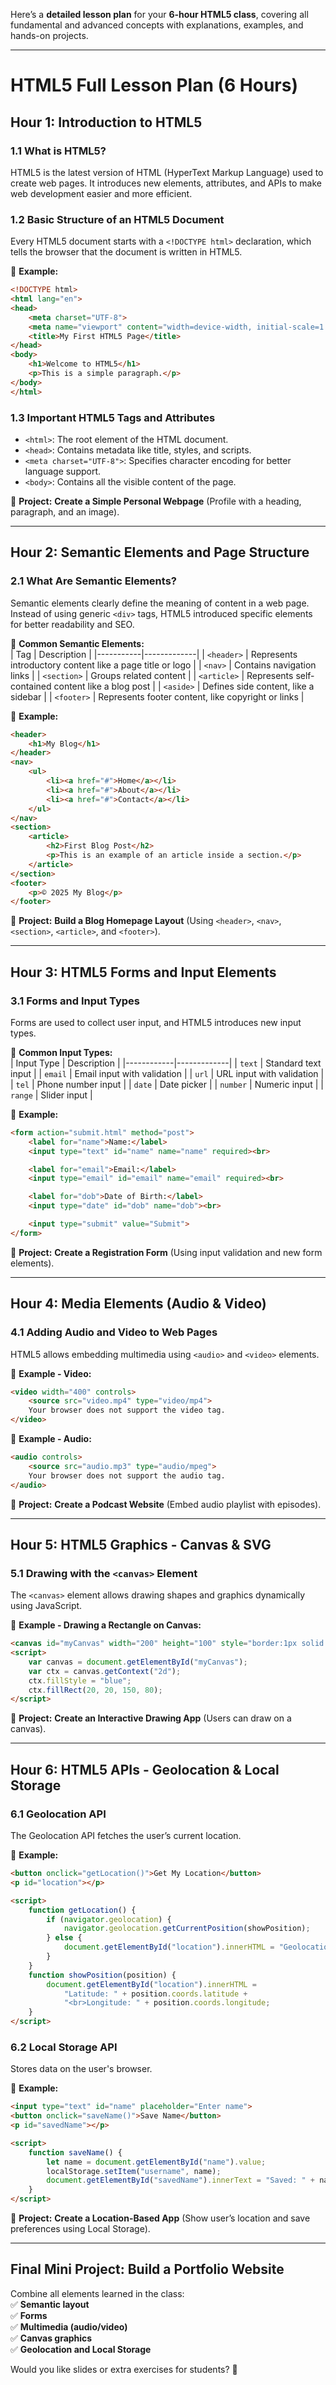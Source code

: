 Here’s a **detailed lesson plan** for your **6-hour HTML5 class**, covering all fundamental and advanced concepts with explanations, examples, and hands-on projects.

---

# **HTML5 Full Lesson Plan (6 Hours)**  

## **Hour 1: Introduction to HTML5**  
### **1.1 What is HTML5?**  
HTML5 is the latest version of HTML (HyperText Markup Language) used to create web pages. It introduces new elements, attributes, and APIs to make web development easier and more efficient.

### **1.2 Basic Structure of an HTML5 Document**  
Every HTML5 document starts with a `<!DOCTYPE html>` declaration, which tells the browser that the document is written in HTML5.

📌 **Example:**  
```html
<!DOCTYPE html>
<html lang="en">
<head>
    <meta charset="UTF-8">
    <meta name="viewport" content="width=device-width, initial-scale=1.0">
    <title>My First HTML5 Page</title>
</head>
<body>
    <h1>Welcome to HTML5</h1>
    <p>This is a simple paragraph.</p>
</body>
</html>
```

### **1.3 Important HTML5 Tags and Attributes**  
- `<html>`: The root element of the HTML document.  
- `<head>`: Contains metadata like title, styles, and scripts.  
- `<meta charset="UTF-8">`: Specifies character encoding for better language support.  
- `<body>`: Contains all the visible content of the page.  

📌 **Project:** **Create a Simple Personal Webpage** (Profile with a heading, paragraph, and an image).  

---

## **Hour 2: Semantic Elements and Page Structure**  
### **2.1 What Are Semantic Elements?**  
Semantic elements clearly define the meaning of content in a web page. Instead of using generic `<div>` tags, HTML5 introduced specific elements for better readability and SEO.

📌 **Common Semantic Elements:**  
| Tag       | Description |
|-----------|-------------|
| `<header>` | Represents introductory content like a page title or logo |
| `<nav>`    | Contains navigation links |
| `<section>` | Groups related content |
| `<article>` | Represents self-contained content like a blog post |
| `<aside>` | Defines side content, like a sidebar |
| `<footer>` | Represents footer content, like copyright or links |

📌 **Example:**  
```html
<header>
    <h1>My Blog</h1>
</header>
<nav>
    <ul>
        <li><a href="#">Home</a></li>
        <li><a href="#">About</a></li>
        <li><a href="#">Contact</a></li>
    </ul>
</nav>
<section>
    <article>
        <h2>First Blog Post</h2>
        <p>This is an example of an article inside a section.</p>
    </article>
</section>
<footer>
    <p>© 2025 My Blog</p>
</footer>
```

📌 **Project:** **Build a Blog Homepage Layout** (Using `<header>`, `<nav>`, `<section>`, `<article>`, and `<footer>`).  

---

## **Hour 3: HTML5 Forms and Input Elements**  
### **3.1 Forms and Input Types**  
Forms are used to collect user input, and HTML5 introduces new input types.

📌 **Common Input Types:**  
| Input Type | Description |
|------------|-------------|
| `text` | Standard text input |
| `email` | Email input with validation |
| `url` | URL input with validation |
| `tel` | Phone number input |
| `date` | Date picker |
| `number` | Numeric input |
| `range` | Slider input |

📌 **Example:**  
```html
<form action="submit.html" method="post">
    <label for="name">Name:</label>
    <input type="text" id="name" name="name" required><br>

    <label for="email">Email:</label>
    <input type="email" id="email" name="email" required><br>

    <label for="dob">Date of Birth:</label>
    <input type="date" id="dob" name="dob"><br>

    <input type="submit" value="Submit">
</form>
```

📌 **Project:** **Create a Registration Form** (Using input validation and new form elements).  

---

## **Hour 4: Media Elements (Audio & Video)**  
### **4.1 Adding Audio and Video to Web Pages**  
HTML5 allows embedding multimedia using `<audio>` and `<video>` elements.

📌 **Example - Video:**  
```html
<video width="400" controls>
    <source src="video.mp4" type="video/mp4">
    Your browser does not support the video tag.
</video>
```

📌 **Example - Audio:**  
```html
<audio controls>
    <source src="audio.mp3" type="audio/mpeg">
    Your browser does not support the audio tag.
</audio>
```

📌 **Project:** **Create a Podcast Website** (Embed audio playlist with episodes).  

---

## **Hour 5: HTML5 Graphics - Canvas & SVG**  
### **5.1 Drawing with the `<canvas>` Element**  
The `<canvas>` element allows drawing shapes and graphics dynamically using JavaScript.

📌 **Example - Drawing a Rectangle on Canvas:**  
```html
<canvas id="myCanvas" width="200" height="100" style="border:1px solid #000;"></canvas>
<script>
    var canvas = document.getElementById("myCanvas");
    var ctx = canvas.getContext("2d");
    ctx.fillStyle = "blue";
    ctx.fillRect(20, 20, 150, 80);
</script>
```

📌 **Project:** **Create an Interactive Drawing App** (Users can draw on a canvas).  

---

## **Hour 6: HTML5 APIs - Geolocation & Local Storage**  
### **6.1 Geolocation API**  
The Geolocation API fetches the user’s current location.

📌 **Example:**  
```html
<button onclick="getLocation()">Get My Location</button>
<p id="location"></p>

<script>
    function getLocation() {
        if (navigator.geolocation) {
            navigator.geolocation.getCurrentPosition(showPosition);
        } else {
            document.getElementById("location").innerHTML = "Geolocation not supported.";
        }
    }
    function showPosition(position) {
        document.getElementById("location").innerHTML =
            "Latitude: " + position.coords.latitude +
            "<br>Longitude: " + position.coords.longitude;
    }
</script>
```

### **6.2 Local Storage API**  
Stores data on the user's browser.

📌 **Example:**  
```html
<input type="text" id="name" placeholder="Enter name">
<button onclick="saveName()">Save Name</button>
<p id="savedName"></p>

<script>
    function saveName() {
        let name = document.getElementById("name").value;
        localStorage.setItem("username", name);
        document.getElementById("savedName").innerText = "Saved: " + name;
    }
</script>
```

📌 **Project:** **Create a Location-Based App** (Show user’s location and save preferences using Local Storage).  

---

## **Final Mini Project:** **Build a Portfolio Website**  
Combine all elements learned in the class:  
✅ **Semantic layout**  
✅ **Forms**  
✅ **Multimedia (audio/video)**  
✅ **Canvas graphics**  
✅ **Geolocation and Local Storage**  

Would you like slides or extra exercises for students? 🚀